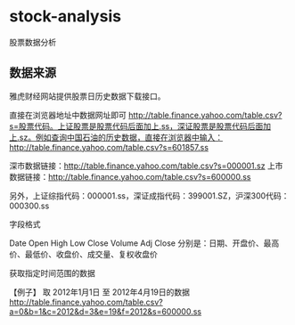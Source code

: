 # stock-analysis
股票数据分析

## 数据来源

雅虎财经网站提供股票日历史数据下载接口。

直接在浏览器地址中数据网址即可 http://table.finance.yahoo.com/table.csv?s=股票代码。上证股票是股票代码后面加上.ss，深证股票是股票代码后面加上.sz。例如查询中国石油的历史数据，直接在浏览器中输入：http://table.finance.yahoo.com/table.csv?s=601857.ss

深市数据链接：http://table.finance.yahoo.com/table.csv?s=000001.sz 上市数据链接：http://table.finance.yahoo.com/table.csv?s=600000.ss

另外，上证综指代码：000001.ss，深证成指代码：399001.SZ，沪深300代码：000300.ss

字段格式

Date Open High Low Close Volume Adj Close 分别是：日期、开盘价、最高价、最低价、收盘价、成交量、复权收盘价 

获取指定时间范围的数据

【例子】 取 2012年1月1日 至 2012年4月19日的数据 http://table.finance.yahoo.com/table.csv?a=0&b=1&c=2012&d=3&e=19&f=2012&s=600000.ss
